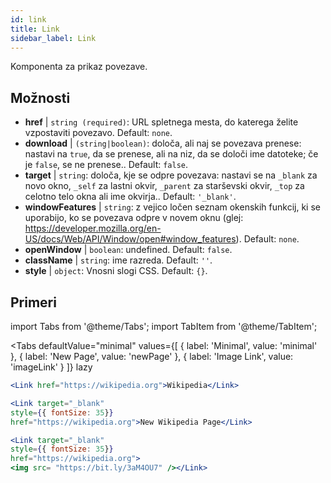 ```yaml
---
id: link
title: Link
sidebar_label: Link
---
```


Komponenta za prikaz povezave.

## Možnosti

* __href__ | `string (required)`: URL spletnega mesta, do katerega želite vzpostaviti povezavo. Default: `none`.
* __download__ | `(string|boolean)`: določa, ali naj se povezava prenese: nastavi na `true`, da se prenese, ali na niz, da se določi ime datoteke; če je `false`, se ne prenese.. Default: `false`.
* __target__ | `string`: določa, kje se odpre povezava: nastavi se na `_blank` za novo okno, `_self` za lastni okvir, `_parent` za starševski okvir, `_top` za celotno telo okna ali ime okvirja.. Default: `'_blank'`.
* __windowFeatures__ | `string`: z vejico ločen seznam okenskih funkcij, ki se uporabijo, ko se povezava odpre v novem oknu (glej: https://developer.mozilla.org/en-US/docs/Web/API/Window/open#window_features). Default: `none`.
* __openWindow__ | `boolean`: undefined. Default: `false`.
* __className__ | `string`: ime razreda. Default: `''`.
* __style__ | `object`: Vnosni slogi CSS. Default: `{}`.


## Primeri

import Tabs from '@theme/Tabs';
import TabItem from '@theme/TabItem';

<Tabs
    defaultValue="minimal"
    values={[
        { label: 'Minimal', value: 'minimal' },
        { label: 'New Page', value: 'newPage' },
        { label: 'Image Link', value: 'imageLink' }
    ]}
    lazy
>
<TabItem value="minimal">

```jsx live
<Link href="https://wikipedia.org">Wikipedia</Link>
```

</TabItem>

<TabItem value="newPage">

```jsx live
<Link target="_blank" 
style={{ fontSize: 35}}
href="https://wikipedia.org">New Wikipedia Page</Link>
```
</TabItem>

<TabItem value="imageLink">

```jsx live
<Link target="_blank" 
style={{ fontSize: 35}}
href="https://wikipedia.org">
<img src= "https://bit.ly/3aM4OU7" /></Link>
```

</TabItem>

</Tabs>
